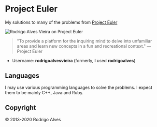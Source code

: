 # Project Euler

My solutions to many of the problems from [Project Euler]

![Rodrigo Alves Vieira on Project Euler](http://projecteuler.net/profile/rodrigoalvesvieira.png)

> "To provide a platform for the inquiring mind to delve into unfamiliar areas and learn new concepts in a fun and recreational context." ― Project Euler

* Username: __rodrigoalvesvieira__ (formerly, I used __rodrigoalves__)

## Languages

I may use various programming languages to solve the problems.
I expect them to be mainly C++, Java and Ruby.

## Copyright

 © 2013-2020 Rodrigo Alves

[Project Euler]: http://projecteuler.net/
